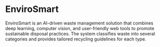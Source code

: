 # EnviroSmart
EnviroSmart is an AI-driven waste management solution that combines deep learning, computer vision, and user-friendly web tools to promote sustainable disposal practices. The system classifies waste into several categories and provides tailored recycling guidelines for each type.
